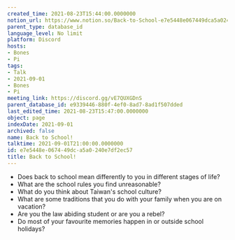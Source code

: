 ```yaml
---
created_time: 2021-08-23T15:44:00.0000000
notion_url: https://www.notion.so/Back-to-School-e7e5448e067449dca5a0240e7df2ec57
parent_type: database_id
language_level: No limit
platform: Discord
hosts:
- Bones
- Pi
tags:
- Talk
- 2021-09-01
- Bones
- Pi
meeting_link: https://discord.gg/vE7QUXGDnS
parent_database_id: e9339446-880f-4ef0-8ad7-8ad1f507dded
last_edited_time: 2021-08-23T15:47:00.0000000
object: page
indexDate: 2021-09-01
archived: false
name: Back to School!
talktime: 2021-09-01T21:00:00.0000000
id: e7e5448e-0674-49dc-a5a0-240e7df2ec57
title: Back to School!
---
```


   - Does back to school mean differently to you in different stages of life?
   - What are the school rules you find unreasonable?
   - What do you think about Taiwan's school culture?
   - What are some traditions that you do with your family when you are on vacation?
   - Are you the law abiding student or are you a rebel?
   - Do most of your favourite memories happen in or outside school holidays?








